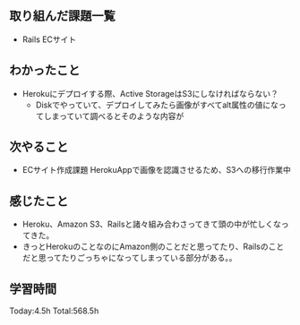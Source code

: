 ## 取り組んだ課題一覧
- Rails ECサイト
  
## わかったこと
- Herokuにデプロイする際、Active StorageはS3にしなければならない？
  - Diskでやっていて、デプロイしてみたら画像がすべてalt属性の値になってしまっていて調べるとそのような内容が

## 次やること
- ECサイト作成課題 HerokuAppで画像を認識させるため、S3への移行作業中
  
## 感じたこと
- Heroku、Amazon S3、Railsと諸々組み合わさってきて頭の中が忙しくなってきた。
- きっとHerokuのことなのにAmazon側のことだと思ってたり、Railsのことだと思ってたりごっちゃになってしまっている部分がある。。
  
## 学習時間
Today:4.5h
Total:568.5h
